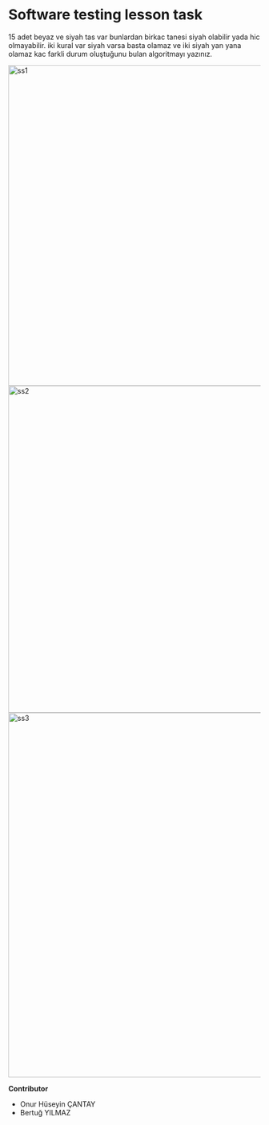 # Software testing lesson task

15 adet beyaz ve siyah tas var bunlardan birkac tanesi siyah olabilir yada hic olmayabilir.
iki kural var siyah varsa basta olamaz ve iki siyah yan yana olamaz kac farkli durum oluştuğunu bulan algoritmayı yazınız.


<img width="641" alt="ss1" src="https://user-images.githubusercontent.com/23179810/31573679-4d97c1dc-b0c9-11e7-8218-fcb8543174e4.png">
<img width="654" alt="ss2" src="https://user-images.githubusercontent.com/23179810/31573683-6a31aa06-b0c9-11e7-8993-ab2e3d2bfa16.png">
<img width="729" alt="ss3" src="https://user-images.githubusercontent.com/23179810/31574125-a0ceba7e-b0d1-11e7-83b7-1c2b9b603c14.png">


**Contributor**
- Onur Hüseyin ÇANTAY
- Bertuğ YILMAZ
